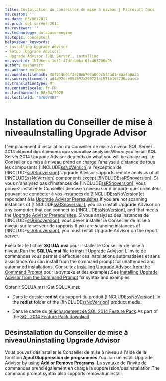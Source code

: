 ```yaml
---
title: Installation du conseiller de mise à niveau | Microsoft Docs
ms.custom: ''
ms.date: 03/06/2017
ms.prod: sql-server-2014
ms.reviewer: ''
ms.technology: database-engine
ms.topic: conceptual
helpviewer_keywords:
- installing Upgrade Advisor
- Setup [Upgrade Advisor]
- Upgrade Advisor [SQL Server], installing
ms.assetid: 1b7d6eca-1df1-47df-bbba-0fc485706a95
author: mashamsft
ms.author: mathoma
ms.openlocfilehash: 40f214b01f3e2066708a060c5f3ad1e8aa4a0a23
ms.sourcegitcommit: ad4d92dce894592a259721a1571b1d8736abacdb
ms.translationtype: MT
ms.contentlocale: fr-FR
ms.lasthandoff: 08/04/2020
ms.locfileid: "87697407"
---
```

# <a name="installing-upgrade-advisor"></a><span data-ttu-id="5490f-102">Installation du Conseiller de mise à niveau</span><span class="sxs-lookup"><span data-stu-id="5490f-102">Installing Upgrade Advisor</span></span>
  <span data-ttu-id="5490f-103">L'emplacement d'installation du Conseiller de mise à niveau SQL Server 2014 dépend des éléments que vous allez analyser.</span><span class="sxs-lookup"><span data-stu-id="5490f-103">Where you install SQL Server 2014 Upgrade Advisor depends on what you will be analyzing.</span></span> <span data-ttu-id="5490f-104">Le Conseiller de mise à niveau prend en charge l'analyse à distance de tous les composants [!INCLUDE[ssNoVersion](../../includes/ssnoversion-md.md)] à l'exception de [!INCLUDE[ssRSnoversion](../../includes/ssrsnoversion-md.md)].</span><span class="sxs-lookup"><span data-stu-id="5490f-104">Upgrade Advisor supports remote analysis of all [!INCLUDE[ssNoVersion](../../includes/ssnoversion-md.md)] components except [!INCLUDE[ssRSnoversion](../../includes/ssrsnoversion-md.md)].</span></span> <span data-ttu-id="5490f-105">Si vous n'analysez pas d'instances de [!INCLUDE[ssRSnoversion](../../includes/ssrsnoversion-md.md)], vous pouvez installer le Conseiller de mise à niveau sur n'importe quel ordinateur pouvant se connecter à vos instances de [!INCLUDE[ssNoVersion](../../includes/ssnoversion-md.md)]et répondant à la [Upgrade Advisor Prerequisites](../../../2014/sql-server/install/upgrade-advisor-prerequisites.md).</span><span class="sxs-lookup"><span data-stu-id="5490f-105">If you are not scanning instances of [!INCLUDE[ssRSnoversion](../../includes/ssrsnoversion-md.md)], you can install Upgrade Advisor on any computer that can connect to [!INCLUDE[ssNoVersion](../../includes/ssnoversion-md.md)], and that meets the [Upgrade Advisor Prerequisites](../../../2014/sql-server/install/upgrade-advisor-prerequisites.md).</span></span> <span data-ttu-id="5490f-106">Si vous analysez des instances de [!INCLUDE[ssRSnoversion](../../includes/ssrsnoversion-md.md)], vous devez installer le Conseiller de mise à niveau sur le serveur de rapports.</span><span class="sxs-lookup"><span data-stu-id="5490f-106">If you are scanning instances of [!INCLUDE[ssRSnoversion](../../includes/ssrsnoversion-md.md)], you must install Upgrade Advisor on the report server.</span></span>  
  
 <span data-ttu-id="5490f-107">Exécutez le fichier **SQLUA.msi** pour installer le Conseiller de mise à niveau.</span><span class="sxs-lookup"><span data-stu-id="5490f-107">Run the **SQLUA.msi** file to install Upgrade Advisor.</span></span> <span data-ttu-id="5490f-108">L’invite de commandes vous permet d’effectuer des installations automatisées et sans assistance.</span><span class="sxs-lookup"><span data-stu-id="5490f-108">You can install from the command prompt for unattended and automated installations.</span></span> <span data-ttu-id="5490f-109">Consultez [Installing Upgrade Advisor from the Command Prompt](../../../2014/sql-server/install/installing-upgrade-advisor-from-the-command-prompt.md) pour la syntaxe et des exemples.</span><span class="sxs-lookup"><span data-stu-id="5490f-109">See [Installing Upgrade Advisor from the Command Prompt](../../../2014/sql-server/install/installing-upgrade-advisor-from-the-command-prompt.md) for syntax and examples.</span></span>  
  
 <span data-ttu-id="5490f-110">Obtenir SQLUA.msi :</span><span class="sxs-lookup"><span data-stu-id="5490f-110">Get SQLUA.msi:</span></span>  
  
-   <span data-ttu-id="5490f-111">Dans le dossier **redist** du support du produit [!INCLUDE[ssNoVersion](../../includes/ssnoversion-md.md)] .</span><span class="sxs-lookup"><span data-stu-id="5490f-111">In the **redist** folder of the [!INCLUDE[ssNoVersion](../../includes/ssnoversion-md.md)] product media.</span></span>  
  
-   <span data-ttu-id="5490f-112">Dans le cadre du [téléchargement de SQL 2014 Feature Pack](https://www.microsoft.com/download/details.aspx?id=42295).</span><span class="sxs-lookup"><span data-stu-id="5490f-112">As part of the [SQL 2014 Feature Pack download](https://www.microsoft.com/download/details.aspx?id=42295).</span></span>  
  
## <a name="uninstalling-upgrade-advisor"></a><span data-ttu-id="5490f-113">Désinstallation du Conseiller de mise à niveau</span><span class="sxs-lookup"><span data-stu-id="5490f-113">Uninstalling Upgrade Advisor</span></span>  
 <span data-ttu-id="5490f-114">Vous pouvez désinstaller le Conseiller de mise à niveau à l'aide de la fonction **Ajout/Suppression de programmes**.</span><span class="sxs-lookup"><span data-stu-id="5490f-114">You can uninstall Upgrade Advisor by using **Add or Remove Programs**.</span></span> <span data-ttu-id="5490f-115">La syntaxe de l’invite de commandes prend également en charge la suppression/désinstallation.</span><span class="sxs-lookup"><span data-stu-id="5490f-115">The command prompt syntax also supports removal/uninstall.</span></span>  
  
  
